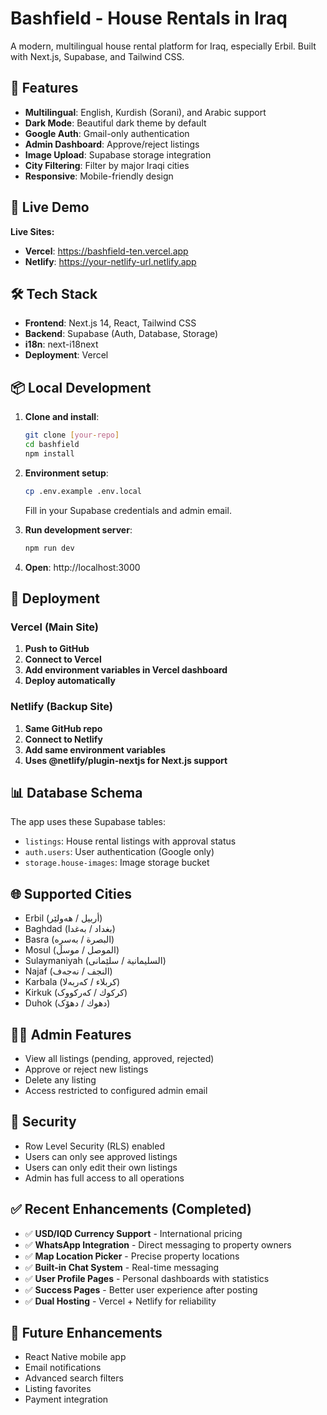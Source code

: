 # Bashfield - House Rentals in Iraq

A modern, multilingual house rental platform for Iraq, especially Erbil. Built with Next.js, Supabase, and Tailwind CSS.

## 🌟 Features

- **Multilingual**: English, Kurdish (Sorani), and Arabic support
- **Dark Mode**: Beautiful dark theme by default
- **Google Auth**: Gmail-only authentication 
- **Admin Dashboard**: Approve/reject listings
- **Image Upload**: Supabase storage integration
- **City Filtering**: Filter by major Iraqi cities
- **Responsive**: Mobile-friendly design

## 🚀 Live Demo

**Live Sites:**
- **Vercel**: https://bashfield-ten.vercel.app
- **Netlify**: https://your-netlify-url.netlify.app

## 🛠️ Tech Stack

- **Frontend**: Next.js 14, React, Tailwind CSS
- **Backend**: Supabase (Auth, Database, Storage)
- **i18n**: next-i18next
- **Deployment**: Vercel

## 📦 Local Development

1. **Clone and install**:
   ```bash
   git clone [your-repo] 
   cd bashfield
   npm install
   ```

2. **Environment setup**:
   ```bash
   cp .env.example .env.local
   ```
   Fill in your Supabase credentials and admin email.

3. **Run development server**:
   ```bash
   npm run dev
   ```

4. **Open**: http://localhost:3000

## 🔧 Deployment

### **Vercel (Main Site)**
1. **Push to GitHub**
2. **Connect to Vercel**
3. **Add environment variables in Vercel dashboard**
4. **Deploy automatically**

### **Netlify (Backup Site)**
1. **Same GitHub repo**
2. **Connect to Netlify**
3. **Add same environment variables**
4. **Uses @netlify/plugin-nextjs for Next.js support**

## 📊 Database Schema

The app uses these Supabase tables:
- `listings`: House rental listings with approval status
- `auth.users`: User authentication (Google only)
- `storage.house-images`: Image storage bucket

## 🌐 Supported Cities

- Erbil (أربيل / هەولێر)
- Baghdad (بغداد / بەغدا)
- Basra (البصرة / بەسرە)
- Mosul (الموصل / موسڵ)
- Sulaymaniyah (السليمانية / سلێمانی)
- Najaf (النجف / نەجەف)
- Karbala (كربلاء / کەربەلا)
- Kirkuk (كركوك / کەرکووک)
- Duhok (دهوك / دهۆک)

## 👨‍💼 Admin Features

- View all listings (pending, approved, rejected)
- Approve or reject new listings
- Delete any listing
- Access restricted to configured admin email

## 🔐 Security

- Row Level Security (RLS) enabled
- Users can only see approved listings
- Users can only edit their own listings
- Admin has full access to all operations

## ✅ **Recent Enhancements (Completed)**

- ✅ **USD/IQD Currency Support** - International pricing
- ✅ **WhatsApp Integration** - Direct messaging to property owners
- ✅ **Map Location Picker** - Precise property locations
- ✅ **Built-in Chat System** - Real-time messaging
- ✅ **User Profile Pages** - Personal dashboards with statistics
- ✅ **Success Pages** - Better user experience after posting
- ✅ **Dual Hosting** - Vercel + Netlify for reliability

## 📱 Future Enhancements

- React Native mobile app
- Email notifications
- Advanced search filters
- Listing favorites
- Payment integration
